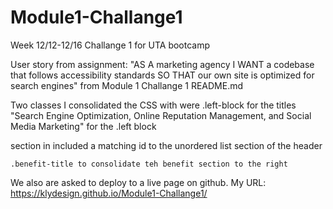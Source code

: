 # Module1-Challange1
Week 12/12-12/16 Challange 1 for UTA bootcamp


User story from assignment: "AS A marketing agency
I WANT a codebase that follows accessibility standards
SO THAT our own site is optimized for search engines" from Module 1 Challange 1 README.md

Two classes I consolidated the CSS with were
    .left-block for the titles "Search Engine Optimization, Online Reputation Management, and Social Media Marketing" 
    for the .left block <div> section in included a matching id to the unordered list section of the header

    .benefit-title to consolidate teh benefit section to the right

We also are asked to deploy to a live page on github.
My URL: https://klydesign.github.io/Module1-Challange1/